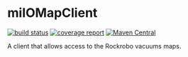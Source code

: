# miIOMapClient
[![build status](https://git.sg-o.de/root/miIOMapClient/badges/master/build.svg)](https://git.sg-o.de/root/miIOMapClient) [![coverage report](https://git.sg-o.de/root/miIOMapClient/badges/master/coverage.svg)](https://git.sg-o.de/root/miIOMapClient/wikis/report) [![Maven Central](https://maven-badges.herokuapp.com/maven-central/de.sg-o.app/miioMapClient/badge.svg)](https://maven-badges.herokuapp.com/maven-central/de.sg-o.app/miioMapClient)

A client that allows access to the Rockrobo vacuums maps.

